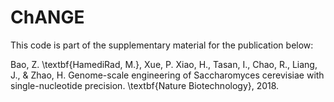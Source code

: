 # ChANGE
This code is part of the supplementary material for the publication below:

Bao, Z. \textbf{HamediRad, M.}, Xue, P. Xiao, H., Tasan, I., Chao, R., Liang, J., \& Zhao, H. Genome-scale engineering of Saccharomyces cerevisiae with single-nucleotide precision. \textbf{Nature Biotechnology}, 2018.
